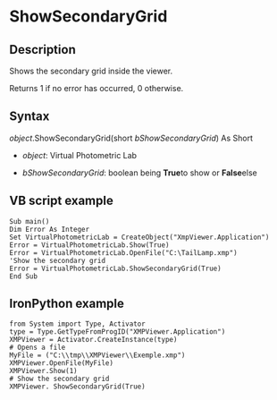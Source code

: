 # ShowSecondaryGrid 

## Description 

Shows the secondary grid inside the viewer.

Returns 1 if no error has occurred, 0 otherwise.

## Syntax 

*object*.ShowSecondaryGrid\(short *bShowSecondaryGrid*\) As Short

- *object*: Virtual Photometric Lab

- *bShowSecondaryGrid*: boolean being **True**to show or **False**else


## VB script example 

```VB
Sub main()
Dim Error As Integer
Set VirtualPhotometricLab = CreateObject("XmpViewer.Application")
Error = VirtualPhotometricLab.Show(True)
Error = VirtualPhotometricLab.OpenFile("C:\TailLamp.xmp")
'Show the secondary grid
Error = VirtualPhotometricLab.ShowSecondaryGrid(True)
End Sub

```

## IronPython example

```ironpython
from System import Type, Activator
type = Type.GetTypeFromProgID("XMPViewer.Application")
XMPViewer = Activator.CreateInstance(type)
# Opens a file
MyFile = ("C:\\tmp\\XMPViewer\\Exemple.xmp")
XMPViewer.OpenFile(MyFile)
XMPViewer.Show(1)
# Show the secondary grid
XMPViewer. ShowSecondaryGrid(True)

```


